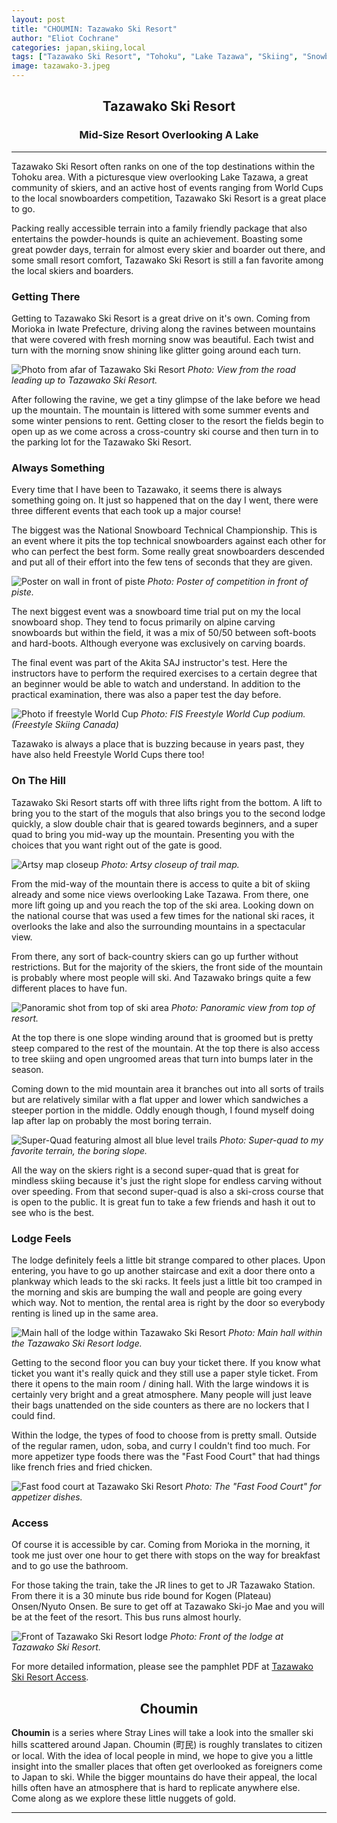 ```yaml
---
layout: post
title: "CHOUMIN: Tazawako Ski Resort"
author: "Eliot Cochrane"
categories: japan,skiing,local
tags: ["Tazawako Ski Resort", "Tohoku", "Lake Tazawa", "Skiing", "Snowboarding", "Winter Sports", "Events", "Travel", "Morioka", "Iwate Prefecture", "Mountain Views", "Ski Resort Access", "Choumin", "Local Hills", "Japan Skiing"]
image: tazawako-3.jpeg
---
```


## <center>Tazawako Ski Resort</center>
### <center>Mid-Size Resort Overlooking A Lake</center>

***

Tazawako Ski Resort often ranks on one of the top destinations within the Tohoku area. With a picturesque view overlooking Lake Tazawa, a great community of skiers, and an active host of events ranging from World Cups to the local snowboarders competition, Tazawako Ski Resort is a great place to go.

Packing really accessible terrain into a family friendly package that also entertains the powder-hounds is quite an achievement. Boasting some great powder days, terrain for almost every skier and boarder out there, and some small resort comfort, Tazawako Ski Resort is still a fan favorite among the local skiers and boarders.

### Getting There

Getting to Tazawako Ski Resort is a great drive on it's own. Coming from Morioka in Iwate Prefecture, driving along the ravines between mountains that were covered with fresh morning snow was beautiful. Each twist and turn with the morning snow shining like glitter going around each turn.

![Photo from afar of Tazawako Ski Resort](/assets/img/tazawako-9.jpeg)
*Photo: View from the road leading up to Tazawako Ski Resort.*

After following the ravine, we get a tiny glimpse of the lake before we head up the mountain. The mountain is littered with some summer events and some winter pensions to rent. Getting closer to the resort the fields begin to open up as we come across a cross-country ski course and then turn in to the parking lot for the Tazawako Ski Resort.

### Always Something

Every time that I have been to Tazawako, it seems there is always something going on. It just so happened that on the day I went, there were three different events that each took up a major course! 

The biggest was the National Snowboard Technical Championship. This is an event where it pits the top technical snowboarders against each other for who can perfect the best form. Some really great snowboarders descended and put all of their effort into the few tens of seconds that they are given.

![Poster on wall in front of piste](/assets/img/tazawako-11.jpeg)
*Photo: Poster of competition in front of piste.*

The next biggest event was a snowboard time trial put on my the local snowboard shop. They tend to focus primarily on alpine carving snowboards but within the field, it was a mix of 50/50 between soft-boots and hard-boots. Although everyone was exclusively on carving boards.

The final event was part of the Akita SAJ instructor's test. Here the instructors have to perform the required exercises to a certain degree that an beginner would be able to watch and understand. In addition to the practical examination, there was also a paper test the day before.

![Photo if freestyle World Cup](/assets/img/tazawako-12.jpeg)
*Photo: FIS Freestyle World Cup podium. (Freestyle Skiing Canada)* 

Tazawako is always a place that is buzzing because in years past, they have also held Freestyle World Cups there too! 

### On The Hill

Tazawako Ski Resort starts off with three lifts right from the bottom. A lift to bring you to the start of the moguls that also brings you to the second lodge quickly, a slow double chair that is geared towards beginners, and a super quad to bring you mid-way up the mountain. Presenting you with the choices that you want right out of the gate is good.

![Artsy map closeup](/assets/img/tazawako-10.jpeg)
*Photo: Artsy closeup of trail map.*

From the mid-way of the mountain there is access to quite a bit of skiing already and some nice views overlooking Lake Tazawa. From there, one more lift going up and you reach the top of the ski area. Looking down on the national course that was used a few times for the national ski races, it overlooks the lake and also the surrounding mountains in a spectacular view.

From there, any sort of back-country skiers can go up further without restrictions. But for the majority of the skiers, the front side of the mountain is probably where most people will ski. And Tazawako brings quite a few different places to have fun.

![Panoramic shot from top of ski area](/assets/img/tazawako-4.jpeg)
*Photo: Panoramic view from top of resort.*

At the top there is one slope winding around that is groomed but is pretty steep compared to the rest of the mountain. At the top there is also access to tree skiing and open ungroomed areas that turn into bumps later in the season.

Coming down to the mid mountain area it branches out into all sorts of trails but are relatively similar with a flat upper and lower which sandwiches a steeper portion in the middle. Oddly enough though, I found myself doing lap after lap on probably the most boring terrain.

![Super-Quad featuring almost all blue level trails](/assets/img/tazawako-1.jpeg)
*Photo: Super-quad to my favorite terrain, the boring slope.*

All the way on the skiers right is a second super-quad that is great for mindless skiing because it's just the right slope for endless carving without over speeding. From that second super-quad is also a ski-cross course that is open to the public. It is great fun to take a few friends and hash it out to see who is the best.

### Lodge Feels

The lodge definitely feels a little bit strange compared to other places. Upon entering, you have to go up another staircase and exit a door there onto a plankway which leads to the ski racks. It feels just a little bit too cramped in the morning and skis are bumping the wall and people are going every which way. Not to mention, the rental area is right by the door so everybody renting is lined up in the same area.

![Main hall of the lodge within Tazawako Ski Resort](/assets/img/tazawako-6.jpeg)
*Photo: Main hall within the Tazawako Ski Resort lodge.*

Getting to the second floor you can buy your ticket there. If you know what ticket you want it's really quick and they still use a paper style ticket. From there it opens to the main room / dining hall. With the large windows it is certainly very bright and a great atmosphere. Many people will just leave their bags unattended on the side counters as there are no lockers that I could find.

Within the lodge, the types of food to choose from is pretty small. Outside of the regular ramen, udon, soba, and curry I couldn't find too much. For more appetizer type foods there was the "Fast Food Court" that had things like french fries and fried chicken.

![Fast food court at Tazawako Ski Resort](/assets/img/tazawako-7.jpeg)
*Photo: The "Fast Food Court" for appetizer dishes.*

### Access

Of course it is accessible by car. Coming from Morioka in the morning, it took me just over one hour to get there with stops on the way for breakfast and to go use the bathroom.

For those taking the train, take the JR lines to get to JR Tazawako Station. From there it is a 30 minute bus ride bound for Kogen (Plateau) Onsen/Nyuto Onsen. Be sure to get off at Tazawako Ski-jo Mae and you will be at the feet of the resort. This bus runs almost hourly.

![Front of Tazawako Ski Resort lodge](/assets/img/tazawako-8.jpeg)
*Photo: Front of the lodge at Tazawako Ski Resort.*

For more detailed information, please see the pamphlet PDF at [Tazawako Ski Resort Access](https://www.tazawako-ski.com/assets/pdf/tazawako-ski_pamphlet.pdf).

## <center>Choumin</center>

**Choumin** is a series where Stray Lines will take a look into the smaller ski hills scattered around Japan. Choumin (町民) is roughly translates to citizen or local. With the idea of local people in mind, we hope to give you a little insight into the smaller places that often get overlooked as foreigners come to Japan to ski. While the bigger mountains do have their appeal, the local hills often have an atmosphere that is hard to replicate anywhere else. Come along as we explore these little nuggets of gold.

***

